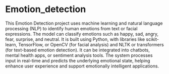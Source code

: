 # Emotion_detection
This Emotion Detection project uses machine learning and natural language processing (NLP) to identify human emotions from text or facial expressions. The model can classify emotions such as happy, sad, angry, fear, surprise, and neutral. It is built using Python, with libraries like scikit-learn, TensorFlow, or OpenCV (for facial analysis) and NLTK or transformers (for text-based emotion detection). It can be integrated into chatbots, mental health apps, or sentiment analysis tools. The system processes input in real-time and predicts the underlying emotional state, helping enhance user experience and support emotionally intelligent applications.
